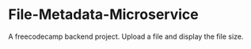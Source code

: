 # File-Metadata-Microservice
A freecodecamp backend project. Upload a file and display the file size.
